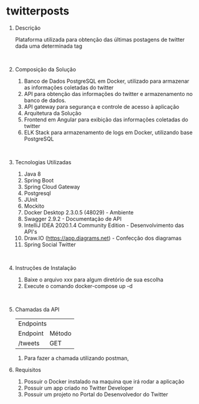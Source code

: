 # twitterposts

1. Descrição

    Plataforma utilizada para obtenção das últimas postagens de twitter dada uma determinada tag
    
<br>
    
2. Composição da Solução

    1. Banco de Dados PostgreSQL em Docker, utilizado para armazenar as informações coletadas do twitter
    2. API para obtenção das informações do twitter e armazenamento no banco de dados.
    3. API gateway para segurança e controle de acesso à aplicação
    4. Arquitetura da Solução
    5. Frontend em Angular para exibição das informações coletadas do twitter
    6. ELK Stack para armazenamento de logs em Docker, utilizando base PostgreSQL
    
<br>
    
3. Tecnologias Utilizadas

    1. Java 8
    2. Spring Boot
    3. Spring Cloud Gateway
    4. Postgresql
    5. JUnit
    6. Mockito
    7. Docker Desktop 2.3.0.5 (48029) - Ambiente
    8. Swagger 2.9.2 - Documentação de API
    9. IntelliJ IDEA 2020.1.4 Community Edition - Desenvolvimento das API's
    10. Draw.IO (https://app.diagrams.net) - Confecção dos diagramas
    11. Spring Social Twitter

<br>

4. Instruções de Instalação

    1. Baixe o arquivo xxx para algum diretório de sua escolha
    2. Execute o comando docker-compose up -d
    
<br>

5. Chamadas da API

    <table>
        <tr>
            <td colspan="2">Endpoints</td>
        </tr>
        <tr>
            <td>
                Endpoint
            </td>
            <td>
                Método
            </td>
        </tr>
        <tr>
            <td>
                /tweets
            </td>
            <td>
                GET
            </td>
        </tr>
    </table>

    1. Para fazer a chamada utilizando postman, 

7. Requisitos

    1. Possuir o Docker instalado na maquina que irá rodar a aplicação
    2. Possuir um app criado no Twitter Developer
    3. Possuir um projeto no Portal do Desenvolvedor do Twitter